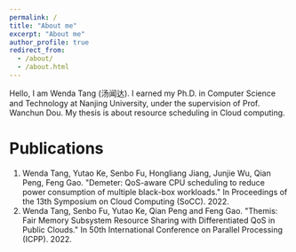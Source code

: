 ```yaml
---
permalink: /
title: "About me"
excerpt: "About me"
author_profile: true
redirect_from: 
  - /about/
  - /about.html
---
```

Hello, I am Wenda Tang (汤闻达). I earned my Ph.D. in Computer Science and Technology at Nanjing University, under the supervision of Prof. Wanchun Dou. My thesis is about resource scheduling in Cloud computing.

Publications
======
1. Wenda Tang, Yutao Ke, Senbo Fu, Hongliang Jiang, Junjie Wu, Qian Peng, Feng Gao. "Demeter: QoS-aware CPU scheduling to reduce power consumption of multiple black-box workloads." In Proceedings of the 13th Symposium on Cloud Computing (SoCC). 2022.
1. Wenda Tang, Senbo Fu, Yutao Ke, Qian Peng and Feng Gao. "Themis: Fair Memory Subsystem Resource Sharing with Differentiated QoS in Public Clouds." In 50th International Conference on Parallel Processing (ICPP). 2022.
